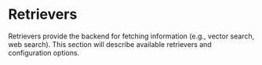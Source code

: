 # Retrievers

Retrievers provide the backend for fetching information (e.g., vector search, web search). This section will describe available retrievers and configuration options.

